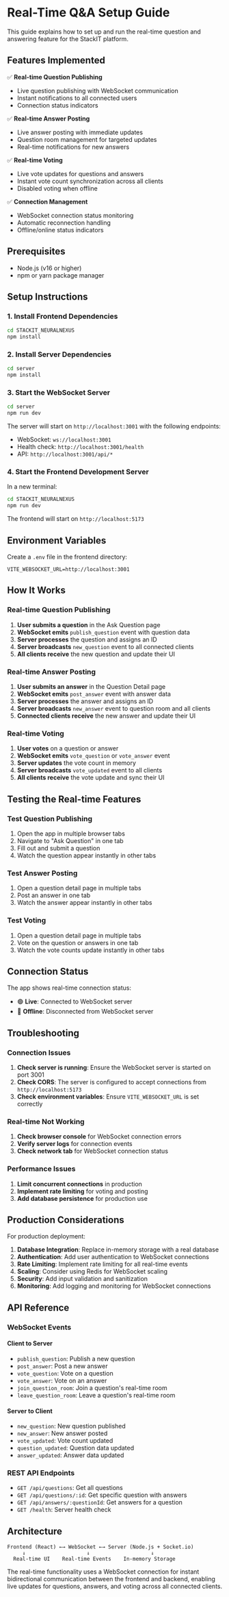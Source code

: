 # Real-Time Q&A Setup Guide

This guide explains how to set up and run the real-time question and answering feature for the StackIT platform.

## Features Implemented

✅ **Real-time Question Publishing**
- Live question publishing with WebSocket communication
- Instant notifications to all connected users
- Connection status indicators

✅ **Real-time Answer Posting**
- Live answer posting with immediate updates
- Question room management for targeted updates
- Real-time notifications for new answers

✅ **Real-time Voting**
- Live vote updates for questions and answers
- Instant vote count synchronization across all clients
- Disabled voting when offline

✅ **Connection Management**
- WebSocket connection status monitoring
- Automatic reconnection handling
- Offline/online status indicators

## Prerequisites

- Node.js (v16 or higher)
- npm or yarn package manager

## Setup Instructions

### 1. Install Frontend Dependencies

```bash
cd STACKIT_NEURALNEXUS
npm install
```

### 2. Install Server Dependencies

```bash
cd server
npm install
```

### 3. Start the WebSocket Server

```bash
cd server
npm run dev
```

The server will start on `http://localhost:3001` with the following endpoints:
- WebSocket: `ws://localhost:3001`
- Health check: `http://localhost:3001/health`
- API: `http://localhost:3001/api/*`

### 4. Start the Frontend Development Server

In a new terminal:

```bash
cd STACKIT_NEURALNEXUS
npm run dev
```

The frontend will start on `http://localhost:5173`

## Environment Variables

Create a `.env` file in the frontend directory:

```env
VITE_WEBSOCKET_URL=http://localhost:3001
```

## How It Works

### Real-time Question Publishing

1. **User submits a question** in the Ask Question page
2. **WebSocket emits** `publish_question` event with question data
3. **Server processes** the question and assigns an ID
4. **Server broadcasts** `new_question` event to all connected clients
5. **All clients receive** the new question and update their UI

### Real-time Answer Posting

1. **User submits an answer** in the Question Detail page
2. **WebSocket emits** `post_answer` event with answer data
3. **Server processes** the answer and assigns an ID
4. **Server broadcasts** `new_answer` event to question room and all clients
5. **Connected clients receive** the new answer and update their UI

### Real-time Voting

1. **User votes** on a question or answer
2. **WebSocket emits** `vote_question` or `vote_answer` event
3. **Server updates** the vote count in memory
4. **Server broadcasts** `vote_updated` event to all clients
5. **All clients receive** the vote update and sync their UI

## Testing the Real-time Features

### Test Question Publishing

1. Open the app in multiple browser tabs
2. Navigate to "Ask Question" in one tab
3. Fill out and submit a question
4. Watch the question appear instantly in other tabs

### Test Answer Posting

1. Open a question detail page in multiple tabs
2. Post an answer in one tab
3. Watch the answer appear instantly in other tabs

### Test Voting

1. Open a question detail page in multiple tabs
2. Vote on the question or answers in one tab
3. Watch the vote counts update instantly in other tabs

## Connection Status

The app shows real-time connection status:
- 🟢 **Live**: Connected to WebSocket server
- 🔴 **Offline**: Disconnected from WebSocket server

## Troubleshooting

### Connection Issues

1. **Check server is running**: Ensure the WebSocket server is started on port 3001
2. **Check CORS**: The server is configured to accept connections from `http://localhost:5173`
3. **Check environment variables**: Ensure `VITE_WEBSOCKET_URL` is set correctly

### Real-time Not Working

1. **Check browser console** for WebSocket connection errors
2. **Verify server logs** for connection events
3. **Check network tab** for WebSocket connection status

### Performance Issues

1. **Limit concurrent connections** in production
2. **Implement rate limiting** for voting and posting
3. **Add database persistence** for production use

## Production Considerations

For production deployment:

1. **Database Integration**: Replace in-memory storage with a real database
2. **Authentication**: Add user authentication to WebSocket connections
3. **Rate Limiting**: Implement rate limiting for all real-time events
4. **Scaling**: Consider using Redis for WebSocket scaling
5. **Security**: Add input validation and sanitization
6. **Monitoring**: Add logging and monitoring for WebSocket connections

## API Reference

### WebSocket Events

#### Client to Server
- `publish_question`: Publish a new question
- `post_answer`: Post a new answer
- `vote_question`: Vote on a question
- `vote_answer`: Vote on an answer
- `join_question_room`: Join a question's real-time room
- `leave_question_room`: Leave a question's real-time room

#### Server to Client
- `new_question`: New question published
- `new_answer`: New answer posted
- `vote_updated`: Vote count updated
- `question_updated`: Question data updated
- `answer_updated`: Answer data updated

### REST API Endpoints

- `GET /api/questions`: Get all questions
- `GET /api/questions/:id`: Get specific question with answers
- `GET /api/answers/:questionId`: Get answers for a question
- `GET /health`: Server health check

## Architecture

```
Frontend (React) ←→ WebSocket ←→ Server (Node.js + Socket.io)
     ↓                    ↓                    ↓
  Real-time UI    Real-time Events    In-memory Storage
```

The real-time functionality uses a WebSocket connection for instant bidirectional communication between the frontend and backend, enabling live updates for questions, answers, and voting across all connected clients. 
